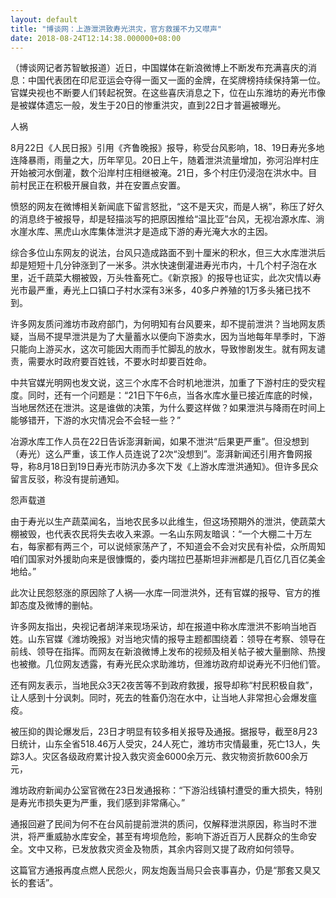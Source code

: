 ```yaml
---
layout: default
title: "博谈网：上游泄洪致寿光洪灾，官方救援不力又噤声"
date: 2018-08-24T12:14:38.000000+08:00
---
```


（博谈网记者苏智敏报道）近日，中国媒体在新浪微博上不断发布充满喜庆的消息：中国代表团在印尼亚运会夺得一面又一面的金牌，在奖牌榜持续保持第一位。官媒央视也不断要人们转起祝贺。在这些喜庆消息之下，位在山东潍坊的寿光市像是被媒体遗忘一般，发生于20日的惨重洪灾，直到22日才普遍被曝光。

人祸

8月22日《人民日报》引用《齐鲁晚报》报导，称受台风影响，18、19日寿光多地连降暴雨，雨量之大，历年罕见。20日上午，随着泄洪流量增加，弥河沿岸村庄开始被河水倒灌，数个沿岸村庄相继被淹。21日，多个村庄仍浸泡在洪水中。目前村民正在积极开展自救，并在安置点安置。

愤怒的网友在微博相关新闻底下留言怒批，“这不是天灾，而是人祸”，称压了好久的消息终于被报导，却是轻描淡写的把原因推给“温比亚”台风，无视冶源水库、淌水崖水库、黑虎山水库集体泄洪才是造成下游的寿光淹大水的主因。

综合多位山东网友的说法，台风只造成路面不到十厘米的积水，但三大水库泄洪后却是短短十几分钟涨到了一米多。洪水快速倒灌进寿光市内，十几个村子泡在水里，近千蔬菜大棚被毁，万头牲畜死亡。《新京报》的报导也证实，此次灾情以寿光市最严重，寿光上口镇口子村水深有3米多，40多户养殖的1万多头猪已找不到。

许多网友质问潍坊市政府部门，为何明知有台风要来，却不提前泄洪？当地网友质疑，当局不提早泄洪是为了大量蓄水以便向下游卖水，因为当地每年旱季时，下游只能向上游买水，这次可能因大雨而手忙脚乱的放水，导致惨剧发生。就有网友谴责，需要水时政府要百姓钱，不要水时却要百姓命。

中共官媒光明网也发文说，这三个水库不合时机地泄洪，加重了下游村庄的受灾程度。同时，还有一个问题是：“21日下午6点，当各水库水量已接近库底的时候，当地居然还在泄洪。这是谁做的决策，为什么要这样做？如果泄洪与降雨在时间上能够错开，下游的水灾情况会不会轻一些？”

冶源水库工作人员在22日告诉澎湃新闻，如果不泄洪“后果更严重”。但没想到（寿光）这么严重，该工作人员连说了2次“没想到”。澎湃新闻还引用齐鲁网报导，称8月18日到19日寿光市防汛办多次下发《上游水库泄洪通知》。但许多民众留言反驳，称没有提前通知。

怨声载道

由于寿光以生产蔬菜闻名，当地农民多以此维生，但这场预期外的泄洪，使蔬菜大棚被毁，也代表农民将失去收入来源。一名山东网友暗讽：“一个大棚二十万左右，每家都有两三个，可以说倾家荡产了，不知道会不会对灾民有补偿，众所周知咱们国家对外援助向来是很慷慨的，委内瑞拉巴基斯坦非洲都是几百亿几百亿美金地给。”

此次让民怨怒涨的原因除了人祸──水库一同泄洪外，还有官媒的报导、官方的推卸态度及微博的删帖。

许多网友指出，央视记者胡洋来现场采访，却在报道中称水库泄洪不影响当地百姓。山东官媒《潍坊晚报》对当地灾情的报导主题都围绕着：领导在考察、领导在前线、领导在指挥。而网友在新浪微博上发布的视频及相关帖子被大量删除、热搜也被撤。几位网友透露，有寿光民众求助潍坊，但潍坊政府却说寿光不归他们管。

还有网友表示，当地民众3天2夜苦等不到政府救援，报导却称“村民积极自救”，让人感到十分讽刺。同时，死去的牲畜仍泡在水中，让当地人非常担心会爆发瘟疫。

被压抑的舆论爆发后，23日才明显有较多相关报导及通报。据报导，截至8月23日统计，山东全省518.46万人受灾，24人死亡，潍坊市灾情最重，死亡13人，失踪3人。灾区各级政府累计投入救灾资金6000余万元、救灾物资折款600余万元，

潍坊政府新闻办公室官微在23日发通报称：“下游沿线镇村遭受的重大损失，特别是寿光市损失更为严重，我们感到非常痛心。”

通报回避了民间为何不在台风前提前泄洪的质问，仅解释泄洪原因，称当时不泄洪，将严重威胁水库安全，甚至有垮坝危险，影响下游近百万人民群众的生命安全。文中又称，已发放救灾资金及物质，其余内容则又提了政府如何领导。

这篇官方通报再度点燃人民怨火，网友炮轰当局只会丧事喜办，仍是“那套又臭又长的套话”。

